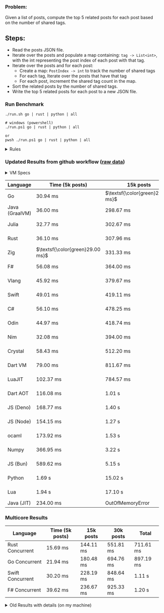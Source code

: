 ### Problem:

Given a list of posts, compute the top 5 related posts for each post based on the number of shared tags.

## Steps:

-   Read the posts JSON file.
-   Iterate over the posts and populate a map containing: `tag -> List<int>`, with the int representing the post index of each post with that tag.
-   Iterate over the posts and for each post:
    -   Create a map: `PostIndex -> int` to track the number of shared tags
    -   For each tag, Iterate over the posts that have that tag
    -   For each post, increment the shared tag count in the map.
-   Sort the related posts by the number of shared tags.
-   Write the top 5 related posts for each post to a new JSON file.

### Run Benchmark

```
./run.sh go | rust | python | all

# windows (powershell)
./run.ps1 go | rust | python | all

or
pwsh ./run.ps1 go | rust | python | all
```

<details>
<summary> Rules </summary>

<h3>No:</h3>

-   FFI (including assembly inlining)
-   Unsafe code blocks
-   Custom benchmarking
-   Disabling runtime checks (bounds etc)
-   Specific hardware targeting

<h3>Must:</h3>

-   Support up to 100,000 posts
-   Parse json at runtime
-   Not hardcode number of posts
-   Support up to 100 tags
-   Use a stable release of the compiler/runtime
-   Represent tags as strings
</details>

### Updated Results from github workflow ([raw data](https://github.com/jinyus/related_post_gen/blob/main/raw_results.md))

<details>
<summary> VM Specs </summary>
NB: The benchmark runs on the free tier of github workflow.

-   CPU: 2 vCPUs
-   RAM: 7GB
-   OS: Ubuntu 22.04

[Source](https://docs.github.com/en/actions/using-github-hosted-runners/about-github-hosted-runners/about-github-hosted-runners#supported-runners-and-hardware-resources)

</details>

| Language       | Time (5k posts)                  | 15k posts                         | 30k posts                         | Total   |
| -------------- | -------------------------------- | --------------------------------- | --------------------------------- | ------- |
| Go             | 30.94 ms                         | $\textsf{\color{green}256.98 ms}$ | $\textsf{\color{green}998.54 ms}$ | 1.29 s  |
| Java (GraalVM) | 36.00 ms                         | 298.67 ms                         | 1.16 s                            | 1.50 s  |
| Julia          | 32.77 ms                         | 302.67 ms                         | 1.18 s                            | 1.52 s  |
| Rust           | 36.10 ms                         | 307.96 ms                         | 1.27 s                            | 1.62 s  |
| Zig            | $\textsf{\color{green}29.00 ms}$ | 331.33 ms                         | 1.30 s                            | 1.66 s  |
| F#             | 56.08 ms                         | 364.00 ms                         | 1.39 s                            | 1.81 s  |
| Vlang          | 45.92 ms                         | 379.67 ms                         | 1.45 s                            | 1.88 s  |
| Swift          | 49.01 ms                         | 419.11 ms                         | 1.63 s                            | 2.10 s  |
| C#             | 56.10 ms                         | 478.25 ms                         | 1.82 s                            | 2.36 s  |
| Odin           | 44.97 ms                         | 418.74 ms                         | 1.99 s                            | 2.45 s  |
| Nim            | 32.08 ms                         | 394.00 ms                         | 2.09 s                            | 2.52 s  |
| Crystal        | 58.43 ms                         | 512.20 ms                         | 2.02 s                            | 2.59 s  |
| Dart VM        | 79.00 ms                         | 811.67 ms                         | 2.74 s                            | 3.63 s  |
| LuaJIT         | 102.37 ms                        | 784.57 ms                         | 2.91 s                            | 3.80 s  |
| Dart AOT       | 116.08 ms                        | 1.01 s                            | 3.97 s                            | 5.10 s  |
| JS (Deno)      | 168.77 ms                        | 1.40 s                            | 4.40 s                            | 5.96 s  |
| JS (Node)      | 154.15 ms                        | 1.27 s                            | 4.70 s                            | 6.13 s  |
| ocaml          | 173.92 ms                        | 1.53 s                            | 6.09 s                            | 7.80 s  |
| Numpy          | 366.95 ms                        | 3.22 s                            | 13.35 s                           | 16.93 s |
| JS (Bun)       | 589.62 ms                        | 5.15 s                            | 24.00 s                           | 29.73 s |
| Python         | 1.69 s                           | 15.02 s                           | 60.37 s                           | 77.08 s |
| Lua            | 1.94 s                           | 17.10 s                           | 69.53 s                           | 88.57 s |
| Java (JIT)     | 234.00 ms                        | OutOfMemoryError                  | OutOfMemoryError                  | N/A     |

### Multicore Results

| Language         | Time (5k posts) | 15k posts | 30k posts | Total     |
| ---------------- | --------------- | --------- | --------- | --------- |
| Rust Concurrent  | 15.69 ms        | 144.11 ms | 551.81 ms | 711.61 ms |
| Go Concurrent    | 21.94 ms        | 180.48 ms | 694.76 ms | 897.19 ms |
| Swift Concurrent | 30.20 ms        | 228.19 ms | 848.64 ms | 1.11 s    |
| F# Concurrent    | 39.62 ms        | 236.67 ms | 925.33 ms | 1.20 s    |

<details>
<summary> Old Results with details (on my machine) </summary>

| Language   | Processing Time | Total (+ I/O) | Details                                                                                                                                                                                                                                                                                         |
| ---------- | --------------- | ------------- | ----------------------------------------------------------------------------------------------------------------------------------------------------------------------------------------------------------------------------------------------------------------------------------------------- |
| Rust       | -               | 4.5s          | Initial                                                                                                                                                                                                                                                                                         |
| Rust v2    | -               | 2.60s         | Replace std HashMap with fxHashMap by [phazer99](https://www.reddit.com/r/rust/comments/16plgok/comment/k1rtr4x/?utm_source=share&utm_medium=web2x&context=3)                                                                                                                                   |
| Rust v3    | -               | 1.28s         | Preallocate and reuse map and unstable sort by [vdrmn](https://www.reddit.com/r/rust/comments/16plgok/comment/k1rzo7g/?utm_source=share&utm_medium=web2x&context=3) and [Darksonn](https://www.reddit.com/r/rust/comments/16plgok/comment/k1rzwdx/?utm_source=share&utm_medium=web2x&context=3) |
| Rust v4    | -               | 0.13s         | Use Post index as key instead of Pointer and Binary Heap by [RB5009](https://www.reddit.com/r/rust/comments/16plgok/comment/k1s5ea0/?utm_source=share&utm_medium=web2x&context=3)                                                                                                               |
| Rust v5    | 38ms            | 52ms          | Rm hashing from loop and use vec[count] instead of map[index]count by RB5009                                                                                                                                                                                                                    |
| Rust v6    | 23ms            | 36ms          | Optimized Binary Heap Ops by [scottlamb](https://github.com/jinyus/related_post_gen/pull/12)                                                                                                                                                                                                    |
| Rust Rayon | 9ms             | 22ms          | Parallelize by [masmullin2000](https://github.com/jinyus/related_post_gen/pull/4)                                                                                                                                                                                                               |
| Rust Rayon | 8ms             | 22ms          | Remove comparison out of hot loop                                                                                                                                                                                                                                                               |
| ⠀          | ⠀               | ⠀             | ⠀                                                                                                                                                                                                                                                                                               |
| Go         | -               | 1.5s          | Initial                                                                                                                                                                                                                                                                                         |
| Go v2      | -               | 80ms          | Add rust optimizations                                                                                                                                                                                                                                                                          |
| Go v3      | 56ms            | 70ms          | Use goccy/go-json                                                                                                                                                                                                                                                                               |
| Go v3      | 34ms            | 55ms          | Use generic binaryheap by [DrBlury](https://github.com/jinyus/related_post_gen/pull/7)                                                                                                                                                                                                          |
| Go v4      | 26ms            | 50ms          | Replace binary heap with custom priority queue                                                                                                                                                                                                                                                  |
| Go v5      | 20ms            | 43ms          | Remove comparison out of hot loop                                                                                                                                                                                                                                                               |
| Go Con     | 10ms            | 33ms          | Go concurrency by [tirprox](https://github.com/jinyus/related_post_gen/pull/17) and [DrBlury](https://github.com/jinyus/related_post_gen/pull/8)                                                                                                                                                |
| Go Con v2  | 5ms             | 29ms          | Use arena, use waitgroup, rm binheap by [DrBlury](https://github.com/jinyus/related_post_gen/pull/20)                                                                                                                                                                                           |
| ⠀          | ⠀               | ⠀             | ⠀                                                                                                                                                                                                                                                                                               |
| Python     | -               | 7.81s         | Initial                                                                                                                                                                                                                                                                                         |
| Python v2  | 1.35s           | 1.53s         | Add rust optimizations by [dave-andersen](https://github.com/jinyus/related_post_gen/pull/10)                                                                                                                                                                                                   |
| Numpy      | 0.57s           | 0.85s         | Numpy implementation by [Copper280z](https://github.com/jinyus/related_post_gen/pull/11)                                                                                                                                                                                                        |
| ⠀          | ⠀               | ⠀             | ⠀                                                                                                                                                                                                                                                                                               |
| Crystal    | 50ms            | 96ms          | Inital w/ previous optimizations                                                                                                                                                                                                                                                                |
| Crystal v2 | 33ms            | 72ms          | Replace binary heap with custom priority queue                                                                                                                                                                                                                                                  |
| ⠀          | ⠀               | ⠀             | ⠀                                                                                                                                                                                                                                                                                               |
| Odin       | 110ms           | 397ms         | Ported from golang code                                                                                                                                                                                                                                                                         |
| Odin v2    | 104ms           | 404ms         | Remove comparison out of hot loop                                                                                                                                                                                                                                                               |
| ⠀          | ⠀               | ⠀             | ⠀                                                                                                                                                                                                                                                                                               |
| Dart VM    | 125ms           | 530ms         | Ported frog golang code                                                                                                                                                                                                                                                                         |
| Dart bin   | 274ms           | 360ms         | Compiled executable                                                                                                                                                                                                                                                                             |
| ⠀          | ⠀               | ⠀             | ⠀                                                                                                                                                                                                                                                                                               |
| Vlang      | 339ms           | 560ms         | Ported from golang code                                                                                                                                                                                                                                                                         |
| ⠀          | ⠀               | ⠀             | ⠀                                                                                                                                                                                                                                                                                               |
| Zig        | 80ms            | 110ms         | Provided by [akhildevelops](https://github.com/jinyus/related_post_gen/pull/30)                                                                                                                                                                                                                 |

</details>
